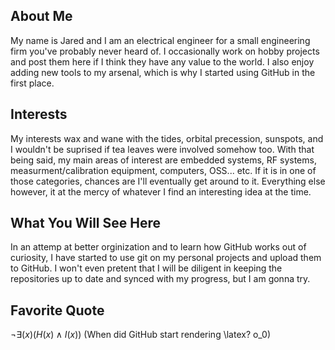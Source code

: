 ## About Me
My name is Jared and I am an electrical engineer for a small engineering firm you've probably never heard of. I occasionally work on hobby projects and post them here if I think they have any value to the world. I also enjoy adding new tools to my arsenal, which is why I started using GitHub in the first place.

## Interests
My interests wax and wane with the tides, orbital precession, sunspots, and I wouldn't be suprised if tea leaves were involved somehow too. With that being said, my main areas of interest are embedded systems, RF systems, measurment/calibration equipment, computers, OSS... etc. If it is in one of those categories, chances are I'll eventually get around to it. Everything else however, it at the mercy of whatever I find an interesting idea at the time.

## What You Will See Here
In an attemp at better orginization and to learn how GitHub works out of curiosity, I have started to use git on my personal projects and upload them to GitHub. I won't even pretent that I will be diligent in keeping the repositories up to date and synced with my progress, but I am gonna try.

## Favorite Quote
$\neg\exists(x)(H(x)\land I(x))$   (When did GitHub start rendering \latex? o_0)
